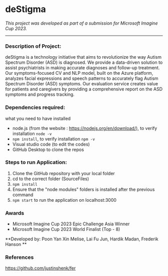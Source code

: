 # deStigma
_This project was developed as part of a submission for Microsoft Imagine Cup 2023._ <br>
****

### Description of Project:
deStigma is a technology initiative that aims to revolutionize the way Autism Spectrum Disorder (ASD) is diagnosed. We provide a data-driven solution to assist psychiatrists in making accurate diagnoses and follow-up treatment. Our symptoms-focused CV and NLP model, built on the Azure platform, analyzes facial expressions and speech patterns to accurately flag Autism Spectrum Disorder (ASD) symptoms. Our evaluation service creates value for patients and caregivers by providing a comprehensive report on the ASD symptoms and progress tracking.


### Dependencies required: 
what you need to have installed
- node.js (from the website : https://nodejs.org/en/download/),
to verify installation
``` node -v ```
- ```npm install```,
to verify installation
``` npm -v ```
- Visual studio code (to edit the codes)
- GitHub Desktop to clone the repos

### Steps to run Application:
1) Clone the GitHub repository with your local folder
2) cd to the correct folder (SourceFiles)
3) ```npm install```
4) Ensure that the "node modules" folders is installed after the previous command
5) ```npm start``` to run the application on localhost:3000

### Awards 
- Microsoft Imagine Cup 2023 Epic Challenge Asia Winner
- Microsoft Imagine Cup 2023 World Finalist (Top - 8)
  
**Developed by: Poon Yan Xin Melise, Lai Fu Jun, Hardik Madan, Frederik Hanson **

### References
https://github.com/justinshenk/fer <br>
